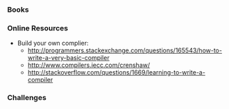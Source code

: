 ### Books

### Online Resources
* Build your own complier:
  * http://programmers.stackexchange.com/questions/165543/how-to-write-a-very-basic-compiler
  * http://www.compilers.iecc.com/crenshaw/
  * http://stackoverflow.com/questions/1669/learning-to-write-a-compiler

### Challenges
